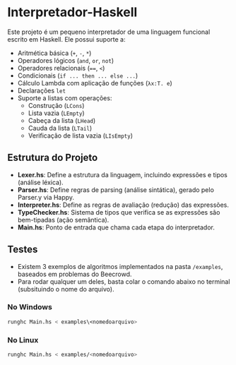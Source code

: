 # Interpretador-Haskell

Este projeto é um pequeno interpretador de uma linguagem funcional escrito em Haskell. Ele possui suporte a:

- Aritmética básica (`+`, `-`, `*`)
- Operadores lógicos (`and`, `or`, `not`)
- Operadores relacionais (`==`, `<`)
- Condicionais (`if ... then ... else ...`)
- Cálculo Lambda com aplicação de funções (`λx:T. e`)
- Declarações `let`
- Suporte a listas com operações:
  - Construção (`LCons`)
  - Lista vazia (`LEmpty`)
  - Cabeça da lista (`LHead`)
  - Cauda da lista (`LTail`)
  - Verificação de lista vazia (`LIsEmpty`)

## Estrutura do Projeto

- **Lexer.hs**: Define a estrutura da linguagem, incluindo expressões e tipos (análise léxica).
- **Parser.hs**: Define regras de parsing (análise sintática), gerado pelo Parser.y via Happy.
- **Interpreter.hs**: Define as regras de avaliação (redução) das expressões. 
- **TypeChecker.hs**: Sistema de tipos que verifica se as expressões são bem-tipadas (ação semântica).
- **Main.hs**: Ponto de entrada que chama cada etapa do interpretador.

## Testes

- Existem 3 exemplos de algoritmos implementados na pasta `/examples`, baseados em problemas do Beecrowd.
- Para rodar qualquer um deles, basta colar o comando abaixo no terminal (subsituindo o nome do arquivo).

### No Windows

```bash
runghc Main.hs < examples\<nomedoarquivo>
```

### No Linux

```bash
runghc Main.hs < examples/<nomedoarquivo>
```
